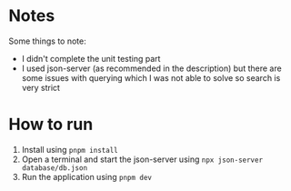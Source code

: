# Notes
Some things to note:
- I didn't complete the unit testing part
- I used json-server (as recommended in the description) but there are some issues with querying which I was not able to solve so search is very strict

# How to run
1. Install using `pnpm install`
2. Open a terminal and start the json-server using `npx json-server database/db.json`
3. Run the application using `pnpm dev`